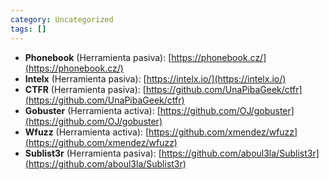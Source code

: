 ```yaml
---
category: Uncategorized
tags: []
---
```

- **Phonebook** (Herramienta pasiva): [https://phonebook.cz/](https://phonebook.cz/)
- **Intelx** (Herramienta pasiva): [https://intelx.io/](https://intelx.io/)
- **CTFR** (Herramienta pasiva): [https://github.com/UnaPibaGeek/ctfr](https://github.com/UnaPibaGeek/ctfr)
- **Gobuster** (Herramienta activa): [https://github.com/OJ/gobuster](https://github.com/OJ/gobuster)
- **Wfuzz** (Herramienta activa): [https://github.com/xmendez/wfuzz](https://github.com/xmendez/wfuzz)
- **Sublist3r** (Herramienta pasiva): [https://github.com/aboul3la/Sublist3r](https://github.com/aboul3la/Sublist3r)
